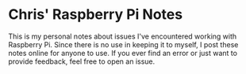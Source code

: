 # Chris' Raspberry Pi Notes

This is my personal notes about issues I've encountered working with Raspberry Pi.  Since there is no use in keeping it to myself, I post these notes online for anyone to use.  If you ever find an error or just want to provide feedback, feel free to open an issue.
